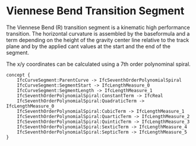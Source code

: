 Viennese Bend Transition Segment
================================

The Viennese Bend (R) transition segment is a kinematic high performance transition. The horizontal curvature is assembled by the baseformula and a term depending on the height of the gravity center line relative to the track plane and by the applied cant values at the start and the end of the segment.

 The x/y coordinates can be calculated using a 7th order polynominal spiral.

```
concept {
    IfcCurveSegment:ParentCurve -> IfcSeventhOrderPolynomialSpiral
    IfcCurveSegment:SegmentStart -> IfcLengthMeasure_0
    IfcCurveSegment:SegmentLength -> IfcLengthMeasure_1
    IfcSeventhOrderPolynomialSpiral:ConstantTerm -> IfcReal
    IfcSeventhOrderPolynomialSpiral:QuadraticTerm -> IfcLengthMeasure_0
    IfcSeventhOrderPolynomialSpiral:CubicTerm -> IfcLengthMeasure_1
    IfcSeventhOrderPolynomialSpiral:QuarticTerm -> IfcLengthMeasure_2
    IfcSeventhOrderPolynomialSpiral:QuinticTerm -> IfcLengthMeasure_3
    IfcSeventhOrderPolynomialSpiral:SexticTerm -> IfcLengthMeasure_4
    IfcSeventhOrderPolynomialSpiral:SepticTerm -> IfcLengthMeasure_5
}
```
